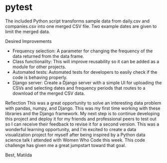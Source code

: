 # pytest

The included Python script transforms sample data from daily.csv and companies.csv into one merged CSV file. Two example dates are given to limit the merged data. 

Desired Improvements
- Frequency selection: A parameter for changing the frequency of the data returned from the data frame.
- Class functionality: This will improve reusability so it can be added as a module for other projects.
- Automated tests: Automated tests for developers to easily check if the code is behaving properly.
- Django server: Create a Django server with a simple UI for uploading the CSVs and selecting dates and frequency periods that routes to a download of the merged CSV data.

Reflection
This was a great opportunity to solve an interesting data problem with pandas, numpy, and Django. This was my first time working with these libraries and the Django framework. My next step is to continue developing this project and deploy it for my friends and professional peers to test out so I can receive their feedback to revise it for a second version. This was a wonderful learning opportunity, and I'm excited to create a data visualization project for myself after being inspired by a Python data science talk I attended with Women Who Code this week. This code challenge has given me a great jumpstart toward that goal.

Best,
Matilda

